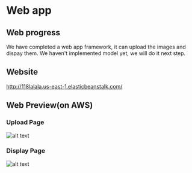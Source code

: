 # Web app

## Web progress
We have completed a web app framework, it can upload the images and dispay them. We haven't implemented model yet, we will do it next step.

## Website 
http://118lalala.us-east-1.elasticbeanstalk.com/

## Web Preview(on AWS)
### Upload Page
![alt text](https://user-images.githubusercontent.com/43448232/48171157-95d68280-e2c8-11e8-8cea-059ca2514fea.jpg )

### Display Page
![alt text](https://user-images.githubusercontent.com/43448232/48171420-d2ef4480-e2c9-11e8-9921-b2db1ef3faf1.jpg)
